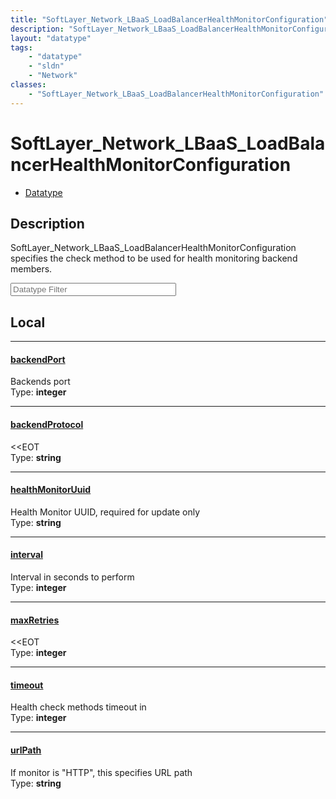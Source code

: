 ```yaml
---
title: "SoftLayer_Network_LBaaS_LoadBalancerHealthMonitorConfiguration"
description: "SoftLayer_Network_LBaaS_LoadBalancerHealthMonitorConfiguration specifies the check method to be used for health monitori... "
layout: "datatype"
tags:
    - "datatype"
    - "sldn"
    - "Network"
classes:
    - "SoftLayer_Network_LBaaS_LoadBalancerHealthMonitorConfiguration"
---
```


# SoftLayer_Network_LBaaS_LoadBalancerHealthMonitorConfiguration
<div id='service-datatype'>
    <ul id='sldn-reference-tabs'>
        <li id='datatype'> <a href='/reference/datatypes/SoftLayer_Network_LBaaS_LoadBalancerHealthMonitorConfiguration' >Datatype</a></li>
    </ul>
</div>

## Description 
SoftLayer_Network_LBaaS_LoadBalancerHealthMonitorConfiguration specifies the check method to be used for health monitoring backend members. 





<!-- Filer BEGIN -->
<div class="view-filters">
        <div class="clearfix">
            <div class="search-input-box">
                <input placeholder="Datatype Filter" onkeyup="titleSearch(inputId='prop-input', divId='properties', elementClass='prop-row')" 
                    type="text" id="prop-input" value="" size="30" maxlength="128" class="form-text">
            </div>
        </div>
</div>
<!-- Filer END -->

<div id="properties" class="content">
<div id="localProperties" class="prop-content" >

## Local
<div class="prop-row">

-----
[backendPort]: #backendport
#### [backendPort]
Backends port  
<span class="type-label">Type: </span>**integer**


</div>
<div class="prop-row">

-----
[backendProtocol]: #backendprotocol
#### [backendProtocol]
<<EOT  
<span class="type-label">Type: </span>**string**


</div>
<div class="prop-row">

-----
[healthMonitorUuid]: #healthmonitoruuid
#### [healthMonitorUuid]
Health Monitor UUID, required for update only  
<span class="type-label">Type: </span>**string**


</div>
<div class="prop-row">

-----
[interval]: #interval
#### [interval]
Interval in seconds to perform  
<span class="type-label">Type: </span>**integer**


</div>
<div class="prop-row">

-----
[maxRetries]: #maxretries
#### [maxRetries]
<<EOT  
<span class="type-label">Type: </span>**integer**


</div>
<div class="prop-row">

-----
[timeout]: #timeout
#### [timeout]
Health check methods timeout in  
<span class="type-label">Type: </span>**integer**


</div>
<div class="prop-row">

-----
[urlPath]: #urlpath
#### [urlPath]
If monitor is "HTTP", this specifies URL path  
<span class="type-label">Type: </span>**string**


</div>
</div>
<!-- LOCAL PROPERTY END -->

</div>


